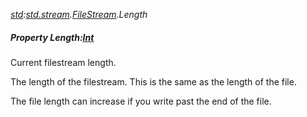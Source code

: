 _[std](../../modules/std/std-module.md):[std.stream](../../modules/std/std-stream.md).[FileStream](../../modules/std/std-stream-filestream.md).Length_
##### Property Length:[Int](../../modules/wonkey/wonkey-types-int.md)
Current filestream length.

The length of the filestream. This is the same as the length of the file.

The file length can increase if you write past the end of the file.

